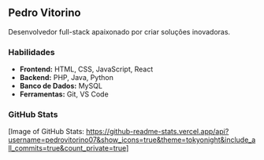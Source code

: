 ## Pedro Vitorino

Desenvolvedor full-stack apaixonado por criar soluções inovadoras.

### Habilidades
* **Frontend:** HTML, CSS, JavaScript, React
* **Backend:** PHP, Java, Python
* **Banco de Dados:** MySQL
* **Ferramentas:** Git, VS Code

### GitHub Stats
[Image of GitHub Stats: https://github-readme-stats.vercel.app/api?username=pedrovitorino07&show_icons=true&theme=tokyonight&include_all_commits=true&count_private=true]
